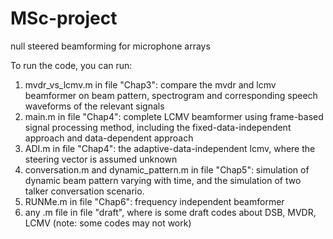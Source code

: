 # MSc-project
null steered beamforming for microphone arrays

To run the code, you can run:
1. mvdr_vs_lcmv.m in file "Chap3": compare the mvdr and lcmv beamformer on beam pattern, spectrogram and corresponding speech waveforms of the relevant signals
2. main.m in file "Chap4": complete LCMV beamformer using frame-based signal processing method, including the fixed-data-independent approach and data-dependent approach
3. ADI.m in file "Chap4": the adaptive-data-independent lcmv, where the steering vector is assumed unknown
4. conversation.m and dynamic_pattern.m in file "Chap5": simulation of dynamic beam pattern varying with time, and the simulation of two talker conversation scenario.
5. RUNMe.m in file "Chap6": frequency independent beamformer
6. any .m file in file "draft", where is some draft codes about DSB, MVDR, LCMV (note: some codes may not work)
